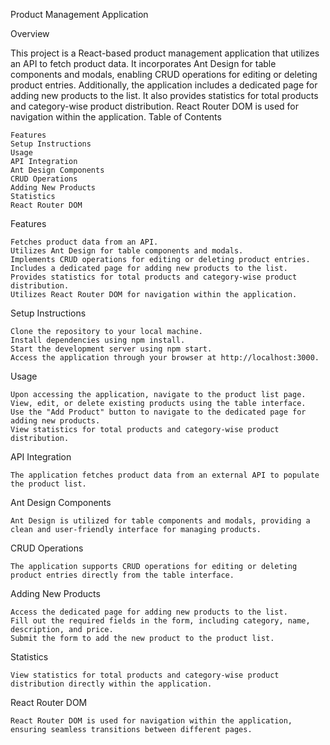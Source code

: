 Product Management Application

Overview

This project is a React-based product management application that utilizes an API to fetch product data. It incorporates Ant Design for table components and modals, enabling CRUD operations for editing or deleting product entries. Additionally, the application includes a dedicated page for adding new products to the list. It also provides statistics for total products and category-wise product distribution. React Router DOM is used for navigation within the application.
Table of Contents

    Features
    Setup Instructions
    Usage
    API Integration
    Ant Design Components
    CRUD Operations
    Adding New Products
    Statistics
    React Router DOM

Features

    Fetches product data from an API.
    Utilizes Ant Design for table components and modals.
    Implements CRUD operations for editing or deleting product entries.
    Includes a dedicated page for adding new products to the list.
    Provides statistics for total products and category-wise product distribution.
    Utilizes React Router DOM for navigation within the application.

Setup Instructions

    Clone the repository to your local machine.
    Install dependencies using npm install.
    Start the development server using npm start.
    Access the application through your browser at http://localhost:3000.

Usage

    Upon accessing the application, navigate to the product list page.
    View, edit, or delete existing products using the table interface.
    Use the "Add Product" button to navigate to the dedicated page for adding new products.
    View statistics for total products and category-wise product distribution.

API Integration

    The application fetches product data from an external API to populate the product list.

Ant Design Components

    Ant Design is utilized for table components and modals, providing a clean and user-friendly interface for managing products.

CRUD Operations

    The application supports CRUD operations for editing or deleting product entries directly from the table interface.

Adding New Products

    Access the dedicated page for adding new products to the list.
    Fill out the required fields in the form, including category, name, description, and price.
    Submit the form to add the new product to the product list.

Statistics

    View statistics for total products and category-wise product distribution directly within the application.

React Router DOM

    React Router DOM is used for navigation within the application, ensuring seamless transitions between different pages.
